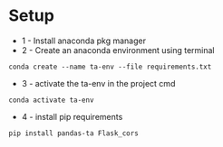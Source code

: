# Setup 
* 1 - Install anaconda pkg manager
* 2 - Create an anaconda environment using terminal 
```
conda create --name ta-env --file requirements.txt 
```
* 3 - activate the ta-env in the project cmd
```
conda activate ta-env
```
* 4 - install pip requirements
```
pip install pandas-ta Flask_cors
```